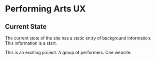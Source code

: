 # Performing Arts UX
## Current State
The current state of the site has a static entry of background information. This information is a start.

This is an exciting project.  A group of performers.  One website.

